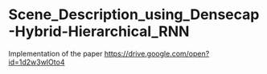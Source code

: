 # Scene_Description_using_Densecap-Hybrid-Hierarchical_RNN
Implementation of the paper https://drive.google.com/open?id=1d2w3wIOto4
